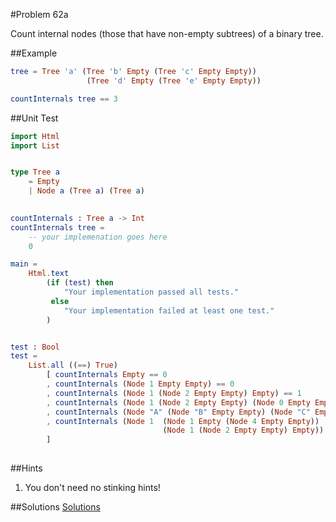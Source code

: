 #Problem 62a

Count internal nodes (those that have non-empty subtrees) of a binary tree.

##Example
```elm
tree = Tree 'a' (Tree 'b' Empty (Tree 'c' Empty Empty))
                 (Tree 'd' Empty (Tree 'e' Empty Empty))

countInternals tree == 3
```

##Unit Test
```elm
import Html
import List


type Tree a
    = Empty
    | Node a (Tree a) (Tree a)
    

countInternals : Tree a -> Int
countInternals tree =
    -- your implemenation goes here
    0

main =
    Html.text
        (if (test) then
            "Your implementation passed all tests."
         else
            "Your implementation failed at least one test."
        )


test : Bool
test =
    List.all ((==) True)
        [ countInternals Empty == 0
        , countInternals (Node 1 Empty Empty) == 0
        , countInternals (Node 1 (Node 2 Empty Empty) Empty) == 1
        , countInternals (Node 1 (Node 2 Empty Empty) (Node 0 Empty Empty)) == 1
        , countInternals (Node "A" (Node "B" Empty Empty) (Node "C" Empty Empty)) == 1
        , countInternals (Node 1  (Node 1 Empty (Node 4 Empty Empty)) 
                                  (Node 1 (Node 2 Empty Empty) Empty)) == 3
        ]
        
```  

##Hints
1. You don't need no stinking hints! 

##Solutions
[Solutions](../s/s62a.md)


